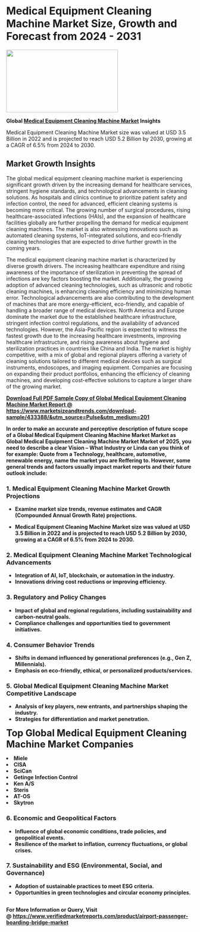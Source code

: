 <H1>Medical Equipment Cleaning Machine Market Size, Growth and Forecast from 2024 - 2031</H1><img class="aligncenter size-medium wp-image-584254" src="https://thirdeyenews.in/wp-content/uploads/2024/09/Global-Market-Research-300x168.jpeg" alt="" width="300" height="168" /><p><strong>Global&nbsp;<a href="https://www.marketsizeandtrends.com/download-sample/433388/&amp;utm_source=Pulse&amp;utm_medium=201">Medical Equipment Cleaning Machine Market</a> Insights</strong></p><p>Medical Equipment Cleaning Machine Market size was valued at USD 3.5 Billion in 2022 and is projected to reach USD 5.2 Billion by 2030, growing at a CAGR of 6.5% from 2024 to 2030.</p><p><h2>Market Growth Insights</h2> <p>The global medical equipment cleaning machine market is experiencing significant growth driven by the increasing demand for healthcare services, stringent hygiene standards, and technological advancements in cleaning solutions. As hospitals and clinics continue to prioritize patient safety and infection control, the need for advanced, efficient cleaning systems is becoming more critical. The growing number of surgical procedures, rising healthcare-associated infections (HAIs), and the expansion of healthcare facilities globally are further propelling the demand for medical equipment cleaning machines. The market is also witnessing innovations such as automated cleaning systems, IoT-integrated solutions, and eco-friendly cleaning technologies that are expected to drive further growth in the coming years.</p> <p><strong><a href="#"></a></strong></p> <p>The medical equipment cleaning machine market is characterized by diverse growth drivers. The increasing healthcare expenditure and rising awareness of the importance of sterilization in preventing the spread of infections are key factors boosting the market. Additionally, the growing adoption of advanced cleaning technologies, such as ultrasonic and robotic cleaning machines, is enhancing cleaning efficiency and minimizing human error. Technological advancements are also contributing to the development of machines that are more energy-efficient, eco-friendly, and capable of handling a broader range of medical devices. North America and Europe dominate the market due to the established healthcare infrastructure, stringent infection control regulations, and the availability of advanced technologies. However, the Asia-Pacific region is expected to witness the fastest growth due to the increasing healthcare investments, improving healthcare infrastructure, and rising awareness about hygiene and sterilization practices in countries like China and India. The market is highly competitive, with a mix of global and regional players offering a variety of cleaning solutions tailored to different medical devices such as surgical instruments, endoscopes, and imaging equipment. Companies are focusing on expanding their product portfolios, enhancing the efficiency of cleaning machines, and developing cost-effective solutions to capture a larger share of the growing market.</p> <p><strong><a href="#"></p><p><span class=""><strong>Download Full PDF Sample Copy of Global Medical Equipment Cleaning Machine Market Report</strong> @ <a href="https://www.marketsizeandtrends.com/download-sample/433388/&amp;utm_source=Pulse&amp;utm_medium=201" target="_blank">https://www.marketsizeandtrends.com/download-sample/433388/&amp;utm_source=Pulse&amp;utm_medium=201</a></span></p><p>In order to make an accurate and perceptive description of future scope of a Global&nbsp;Medical Equipment Cleaning Machine Market Market as Global&nbsp;Medical Equipment Cleaning Machine Market Market of 2025, you need to describe a clear Vision &ndash; What Industry or Linda can you think of for example: Quote from a Technology, healthcare, automotive, renewable energy, name the market you are Reffering to. However, some general trends and factors usually impact market reports and their future outlook include:</p><h3>1.&nbsp;<strong>Medical Equipment Cleaning Machine Market Growth Projections</strong></h3><ul><li>Examine market size trends, revenue estimates and CAGR (Compounded Annual Growth Rate) projections.</li><li><p>Medical Equipment Cleaning Machine Market size was valued at USD 3.5 Billion in 2022 and is projected to reach USD 5.2 Billion by 2030, growing at a CAGR of 6.5% from 2024 to 2030.</p></li></ul><h3>2.&nbsp;<strong>Medical Equipment Cleaning Machine Market Technological Advancements</strong></h3><ul><li>Integration of AI, IoT, blockchain, or automation in the industry.</li><li>Innovations driving cost reductions or improving efficiency.</li></ul><h3>3.&nbsp;<strong>Regulatory and Policy Changes</strong></h3><ul><li>Impact of global and regional regulations, including sustainability and carbon-neutral goals.</li><li>Compliance challenges and opportunities tied to government initiatives.</li></ul><h3>4.&nbsp;<strong>Consumer Behavior Trends</strong></h3><ul><li>Shifts in demand influenced by generational preferences (e.g., Gen Z, Millennials).</li><li>Emphasis on eco-friendly, ethical, or personalized products/services.</li></ul><h3>5.&nbsp;<strong>Global Medical Equipment Cleaning Machine Market Competitive Landscape</strong></h3><ul><li>Analysis of key players, new entrants, and partnerships shaping the industry.</li><li>Strategies for differentiation and market penetration.</li></ul><p data-pm-slice="1 1 []"><span style="color: inherit; font-family: inherit; font-size: 25px;">Top Global Medical Equipment Cleaning Machine Market Companies</span></p><div class="" data-test-id=""><p><li>Miele</li><li> CISA</li><li> SciCan</li><li> Getinge Infection Control</li><li> Ken A/S</li><li> Steris</li><li> AT-OS</li><li> Skytron</li></p></div><h3>6.&nbsp;<strong>Economic and Geopolitical Factors</strong></h3><ul><li>Influence of global economic conditions, trade policies, and geopolitical events.</li><li>Resilience of the market to inflation, currency fluctuations, or global crises.</li></ul><h3>7.&nbsp;<strong>Sustainability and ESG (Environmental, Social, and Governance)</strong></h3><ul><li>Adoption of sustainable practices to meet ESG criteria.</li><li>Opportunities in green technologies and circular economy principles.</li></ul><h2><strong style="font-size: 14px;">For More Information or Query, Visit @&nbsp;</strong><a style="background-color: #ffffff; font-size: 14px;" href="https://www.marketsizeandtrends.com/report/medical-equipment-cleaning-machine-market/" target="_blank">https://www.verifiedmarketreports.com/product/airport-passenger-boarding-bridge-market</a></h2>

